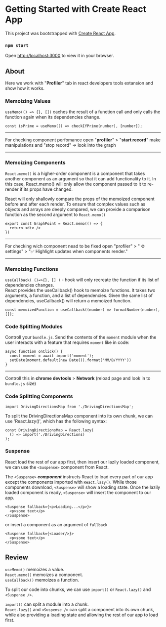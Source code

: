 # Getting Started with Create React App

This project was bootstrapped with [Create React App](https://github.com/facebook/create-react-app).

### `npm start`

Open [http://localhost:3000](http://localhost:3000) to view it in your browser.


## About 

Here we work with "__Profiler__" tab in react developers tools extansion and show how it works. 

### Memoizing Values

`useMemo(() => {}, [])` caches the result of a function call and only calls the function again when its dependencies change.
```
const isPrime = useMemo(() => checkIfPrime(number), [number]); 
```

---
For checking component perfomance open "__profiler__" > "__start record__" make manipulations and "stop record" => look into the graph

---

### Memoizing Components

`React.memo()` is a higher-order component is a component that takes another component as an argument so that it can add functionality to it. In this case, React.memo() will only allow the component passed to it to re-render if its props have changed.

React will only shallowly compare the props of the memoized component before and after each render. To ensure that complex values such as objects and arrays are deeply compared, we can provide a comparison function as the second argument to `React.memo()`
```
export const GraphPoint = React.memo(() => {
  return <div />
})
```

---
For checking wich component nead to be fixed open "profiler" > " ⚙ settings" > "✅ Highlight updates when components render." 

---

### Memoizing Functions

`useCallback( ()=>{}, [] )` - hook will only recreate the function if its list of dependencies changes.\
React provides the useCallback() hook to memoize functions. It takes two arguments, a function, and a list of dependencies. Given the same list of dependencies, useCallback() will return a memoized function.
```
const memoizedFunction = useCallback((number) => formatNumber(number), []);
```

### Code Splitting Modules 

Controll your `bundle.js`. Send the contents of the `moment` module when the user interacts with a feature that requires `moment` like in code: 
```
async function onClick() {
  const moment = await import('moment');
  setDate(moment.default(new Date()).format('MM/D/YYYY'))
}
```
---
Controll this in __chrome devtools__ > __Network__ (reload page and look in to `bundle.js` size)


### Code Splitting Components 

`import DrivingDirectionsMap from './DrivingDirectionsMap';`

To split the DrivingDirectionsMap component into its own chunk, we can use 'React.lazy()', which has the following syntax:

```
const DrivingDirectionsMap = React.lazy(
  () => import('./DrivingDirections)
); 
```


### Suspense 

React load the rest of our app first, then insert our lazily loaded component, we can use the `<Suspense>` component from React.

The `<Suspense>` __*component*__ instructs React to load every part of our app except the components imported with `React.lazy()`. While those components download, `<Suspense>` will show a loading state. Once the lazily loaded component is ready, `<Suspense>` will insert the component to our app.

``` 
<Suspense fallback={<p>Loading...</p>}>
  <p>some text</p>
</Suspense>
```
or insert a component as an argument of `fallback`
```
<Suspense fallback={<Loader/>}> 
  <p>some text</p>
</Suspense>
```

## Review

`useMemo()` memoizes a value.\
`React.memo()` memoizes a component.\
`useCallback()` memoizes a function.

To split our code into chunks, we can use `import()` or `React.lazy()` and `<Suspense />`.

`import()` can split a module into a chunk.\
`React.lazy()` and `<Suspense />` can split a component into its own chunk, while also providing a loading state and allowing the rest of our app to load first.
